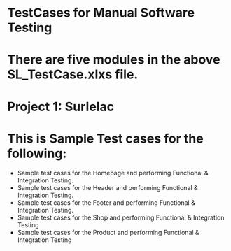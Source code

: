 # TestCases for Manual Software Testing
# There are five modules in the above SL_TestCase.xlxs file.
# Project 1: Surlelac
# This is Sample Test cases for the following:
- Sample test cases for the Homepage and performing Functional & Integration Testing.
- Sample test cases for the Header and performing Functional & Integration Testing.
- Sample test cases for the Footer and performing Functional & Integration Testing.
- Sample test cases for the Shop and performing Functional & Integration Testing
- Sample test cases for the Product and performing Functional & Integration Testing 

